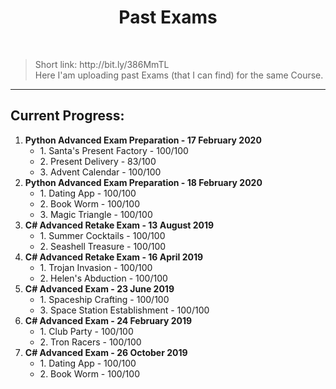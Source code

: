 <h1 align="center">Past Exams</h1>
    <br>
<blockquote>
    <p>
        Short link: http://bit.ly/386MmTL
        <br>
        Here I'am uploading past Exams (that I can find) for the same Course. 
    </p>
</blockquote>

<hr>

<h2>Current Progress:</h2>

<ol>

<li>
    <b>Python Advanced Exam Preparation - 17 February 2020</b>
    <ul>
        <li>1. Santa's Present Factory - 100/100</li>
        <li>2. Present Delivery - 83/100</li>
        <li>3. Advent Calendar - 100/100</li>
    </ul>
</li>

<li>
    <b>Python Advanced Exam Preparation - 18 February 2020</b>
    <ul>
        <li>1. Dating App - 100/100</li>
        <li>2. Book Worm - 100/100</li>
        <li>3. Magic Triangle - 100/100</li>
    </ul>
</li>

<li>
    <b>C# Advanced Retake Exam - 13 August 2019</b>
    <ul>
        <li>1. Summer Cocktails - 100/100</li>
        <li>2. Seashell Treasure - 100/100</li>
    </ul>
</li>

<li>
    <b>C# Advanced Retake Exam - 16 April 2019</b>
    <ul>
        <li>1. Trojan Invasion - 100/100</li>
        <li>2. Helen's Abduction - 100/100</li>
    </ul>
</li>

<li>
    <b>C# Advanced Exam - 23 June 2019</b>
    <ul>
        <li>1. Spaceship Crafting - 100/100</li>
        <li>3. Space Station Establishment - 100/100</li>
    </ul>
</li>

<li>
    <b>C# Advanced Exam - 24 February 2019</b>
    <ul>
        <li>1. Club Party - 100/100</li>
        <li>2. Tron Racers - 100/100</li>
    </ul>
</li>

<li>
    <b>C# Advanced Exam - 26 October 2019</b>
    <ul>
        <li>1. Dating App - 100/100</li>
        <li>2. Book Worm - 100/100</li>
    </ul>
</li>
</ol>



